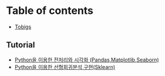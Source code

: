 # Table of contents

* [Tobigs](README.md)

## Tutorial

* [Python을 이용한 전처리와 시각화 \(Pandas,Matplotlib,Seaborn\)](tutorial/untitled-1.md)
* [Python을 이용한 선형회귀분석 구현\(Sklearn\)](tutorial/undefined.md)

